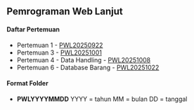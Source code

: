 ## Pemrograman Web Lanjut

#### Daftar Pertemuan
- Pertemuan 1 - [PWL20250922](/PWL20250922)
- Pertemuan 3 - [PWL20251001](/PWL20251001)
- Pertemuan 4 - Data Handling - [PWL20251008](/PWL20251008)
- Pertemuan 6 - Database Barang - [PWL20251022](/PWL20251022)

#### Format Folder
- **PWLYYYYMMDD**
  YYYY = tahun
  MM = bulan
  DD = tanggal
